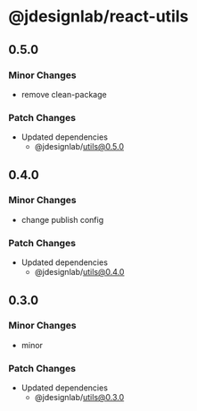 # @jdesignlab/react-utils

## 0.5.0

### Minor Changes

- remove clean-package

### Patch Changes

- Updated dependencies
  - @jdesignlab/utils@0.5.0

## 0.4.0

### Minor Changes

- change publish config

### Patch Changes

- Updated dependencies
  - @jdesignlab/utils@0.4.0

## 0.3.0

### Minor Changes

- minor

### Patch Changes

- Updated dependencies
  - @jdesignlab/utils@0.3.0
